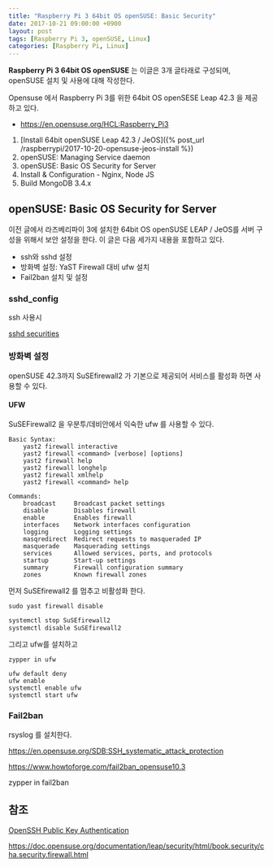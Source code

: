```yaml
---
title: "Raspberry Pi 3 64bit OS openSUSE: Basic Security"
date: 2017-10-21 09:00:00 +0900
layout: post
tags: [Raspberry Pi 3, openSUSE, Linux]
categories: [Raspberry Pi, Linux]
---
```


**Raspberry Pi 3 64bit OS openSUSE** 는 이글은 3개 글타래로 구성되며, openSUSE 설치 및 사용에 대해 작성한다.

Opensuse 에서 Raspberry Pi 3를 위한 64bit OS openSESE Leap 42.3 을 제공하고 있다.
 - https://en.opensuse.org/HCL:Raspberry_Pi3

  1. [Install 64bit openSUSE Leap 42.3 / JeOS]({% post_url /raspberrypi/2017-10-20-opensuse-jeos-install %})
  2. openSUSE: Managing Service daemon
  3. openSUSE: Basic OS Security for Server
  4. Install & Configuration - Nginx, Node JS
  5. Build MongoDB 3.4.x


## openSUSE: Basic OS Security for Server

이전 글에서 라즈베리파이 3에 설치한 64bit OS openSUSE LEAP / JeOS를 서버 구성을 위해서 보안 설정을 한다. 이 글은 다음 세가지 내용을 포함하고 있다.

 - ssh와 sshd 설정
 - 방화벽 설정: YaST Firewall 대비 ufw 설치
 - Fail2ban 설치 및 설정



### sshd_config

ssh 사용시 

[sshd securities](/linux/sshd-basic-securities/)



### 방화벽 설정

openSUSE 42.3까지 SuSEfirewall2 가 기본으로 제공되어 서비스를 활성화 하면 사용할 수 있다. 

#### UFW

SuSEFirewall2 을 우분투/데비안에서 익숙한 ufw 를 사용할 수 있다.


```
Basic Syntax:
    yast2 firewall interactive
    yast2 firewall <command> [verbose] [options]
    yast2 firewall help
    yast2 firewall longhelp
    yast2 firewall xmlhelp
    yast2 firewall <command> help

Commands:
    broadcast     Broadcast packet settings
    disable       Disables firewall
    enable        Enables firewall
    interfaces    Network interfaces configuration
    logging       Logging settings
    masqredirect  Redirect requests to masqueraded IP
    masquerade    Masquerading settings
    services      Allowed services, ports, and protocols
    startup       Start-up settings
    summary       Firewall configuration summary
    zones         Known firewall zones
```

먼저 SuSEfirewall2 를 멈추고 비활성화 한다.

```
sudo yast firewall disable
```

```sh
systemctl stop SuSEfirewall2
systemctl disable SuSEfirewall2
```

그리고 ufw를 설치하고

```
zypper in ufw
```

```
ufw default deny
ufw enable
systemctl enable ufw
systemctl start ufw
```


### Fail2ban

rsyslog 를 설치한다.


https://en.opensuse.org/SDB:SSH_systematic_attack_protection

https://www.howtoforge.com/fail2ban_opensuse10.3


zypper in fail2ban

## 참조

[OpenSSH Public Key Authentication](https://en.opensuse.org/SDB:OpenSSH_public_key_authentication)

https://doc.opensuse.org/documentation/leap/security/html/book.security/cha.security.firewall.html
